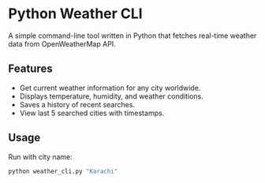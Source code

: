 # Python Weather CLI

A simple command-line tool written in Python that fetches real-time weather data from OpenWeatherMap API.

## Features

- Get current weather information for any city worldwide.
- Displays temperature, humidity, and weather conditions.
- Saves a history of recent searches.
- View last 5 searched cities with timestamps.

## Usage

Run with city name:

```bash
python weather_cli.py "Karachi"
